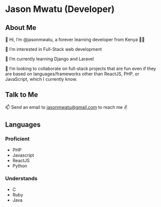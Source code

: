 # Jason Mwatu (Developer)

## About Me
 👋 Hi, I’m @jasonmwatu, a forever learning developer from Kenya 🐱‍🏍
 
 👀 I’m interested in Full-Stack web development
 
 🌱 I’m currently learning Django and Laravel
 
 💞️ I’m looking to collaborate on full-stack projects that are fun even if they are based on languages/frameworks other than ReactJS, PHP, or JavaScript, which I currently know.
 
## Talk to Me
 📫 Send an email to jasonmwatu@gmail.com to reach me ✌

## Languages
### Proficient
- PHP
- Javascript
- ReactJS
- Python
### Understands
- C
- Ruby
- Java

<!---
jasonmwatu/jasonmwatu is a ✨ special ✨ repository because its `README.md` (this file) appears on your GitHub profile.
You can click the Preview link to take a look at your changes.
--->
